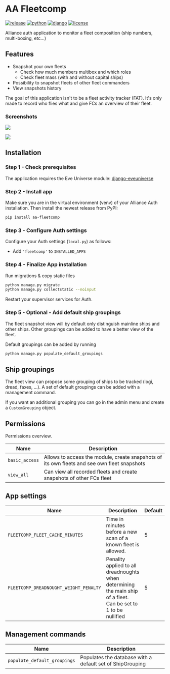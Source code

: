 # AA Fleetcomp

[![release](https://img.shields.io/pypi/v/aa-fleetcomp?label=release)](https://pypi.org/project/aa-fleetcomp/)
[![python](https://img.shields.io/pypi/pyversions/aa-fleetcomp)](https://pypi.org/project/aa-fleetcomp/)
[![django](https://img.shields.io/pypi/djversions/aa-fleetcomp?label=django)](https://pypi.org/project/aa-fleetcomp/)
[![license](https://img.shields.io/badge/license-MIT-green)](https://gitlab.com/r0kym/aa-fleetcomp/-/blob/master/LICENSE)

Alliance auth application to monitor a fleet composition (ship numbers, multi-boxing, etc...)

## Features
- Snapshot your own fleets
  - Check how much members multibox and which roles
  - Check fleet mass (with and without capital ships)
- Possibility to snapshot fleets of other fleet commanders
- View snapshots history

The goal of this application isn't to be a fleet activity tracker (FAT).
It's only made to record who flies what and give FCs an overview of their fleet.

### Screenshots

![](images/fleet_window.png)

![](images/user_details.png)

## Installation

### Step 1 - Check prerequisites

The application requires the Eve Universe module: [django-eveuniverse](https://django-eveuniverse.readthedocs.io/en/latest/)

### Step 2 - Install app

Make sure you are in the virtual environment (venv) of your Alliance Auth installation. Then install the newest release from PyPI:

```bash
pip install aa-fleetcomp
```

### Step 3 - Configure Auth settings

Configure your Auth settings (`local.py`) as follows:

- Add `'fleetcomp'` to `INSTALLED_APPS`

### Step 4 - Finalize App installation

Run migrations & copy static files

```bash
python manage.py migrate
python manage.py collectstatic --noinput
```

Restart your supervisor services for Auth.

### Step 5 - Optional - Add default ship groupings

The fleet snapshot view will by default only distinguish mainline ships and other ships.
Other groupings can be added to have a better view of the fleet.

Default groupings can be added by running
```bash
python manage.py populate_default_groupings
```

## Ship groupings

The fleet view can propose some grouping of ships to be tracked (logi, dread, faxes, ...).
A set of default groupings can be added with a management command.

If you want an additional grouping you can go in the admin menu and create a `CustomGrouping` object.

## Permissions

Permissions overview.

| Name           | Description                                                                                 |
|----------------|---------------------------------------------------------------------------------------------|
| `basic_access` | Allows to access the module, create snapshots of its own fleets and see own fleet snapshots |
| `view_all`     | Can view all recorded fleets and create snapshots of other FCs fleet                        |

## App settings

| Name                                   | Description                                                                                                     | Default |
|----------------------------------------|-----------------------------------------------------------------------------------------------------------------|---------|
| `FLEETCOMP_FLEET_CACHE_MINUTES`        | Time in minutes before a new scan of a known fleet is allowed.                                                  | 5       |
| `FLEETCOMP_DREADNOUGHT_WEIGHT_PENALTY` | Penality applied to all dreadnoughts when determining the main ship of a fleet. Can be set to 1 to be nullified | 5       |


## Management commands

| Name                         | Description                                               |
|------------------------------|-----------------------------------------------------------|
| `populate_default_groupings` | Populates the database with a default set of ShipGrouping |
